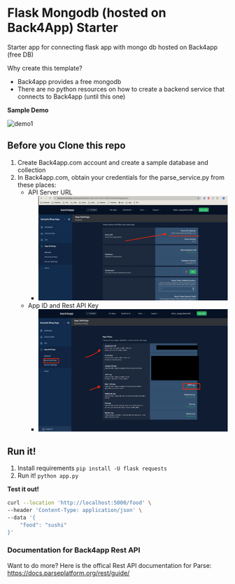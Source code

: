 # Flask Mongodb (hosted on Back4App) Starter

Starter app for connecting flask app with mongo db hosted on Back4app (free DB)

Why create this template?
- Back4app provides a free mongodb
- There are no python resources on how to create a backend service that connects to Back4app (until this one)

**Sample Demo**

![demo1](https://github.com/membriux/flask-mongodb-back4app-starter/assets/20372706/878fcca4-b03b-486f-9b20-7a4eed6d3766)

## Before you Clone this repo

1. Create Back4app.com account and create a sample database and collection
2. In Back4app.com, obtain your credentials for the parse_service.py from these places:
   - API Server URL
     - ![APIKEY](api_url.png)
   - App ID and Rest API Key
     - ![App ID and api key](api_key_app_id.png)

## Run it!

1. Install requirements `pip install -U flask requests`
1. Run it! `python app.py`

**Test it out!**

```bash
curl --location 'http://localhost:5000/food' \
--header 'Content-Type: application/json' \
--data '{
    "food": "sushi"
}'
```

### Documentation for Back4app Rest API 

Want to do more?
Here is the offical Rest API documentation for Parse: https://docs.parseplatform.org/rest/guide/


